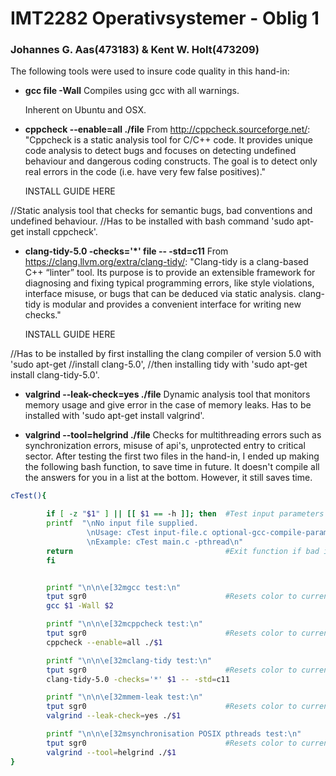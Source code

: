 # IMT2282 Operativsystemer - Oblig 1
### Johannes G. Aas(473183) & Kent W. Holt(473209)


The following tools were used to insure code quality in this hand-in:
* **gcc file -Wall**
	Compiles using gcc with all warnings.

	Inherent on Ubuntu and OSX.

* **cppcheck --enable=all ./file**
	From http://cppcheck.sourceforge.net/:
	"Cppcheck is a static analysis tool for C/C++ code. It provides unique code analysis to detect bugs and focuses on detecting undefined behaviour and dangerous coding constructs. The goal is to detect only real errors in the code (i.e. have very few false positives)."

	INSTALL GUIDE HERE

//Static analysis tool that checks for semantic bugs, bad conventions and undefined behaviour.
//Has to be installed with bash command 'sudo apt-get install cppcheck'.

* **clang-tidy-5.0 -checks='\*' file -- -std=c11**
	From https://clang.llvm.org/extra/clang-tidy/:
	"Clang-tidy is a clang-based C++ “linter” tool. Its purpose is to provide an extensible framework for diagnosing and fixing typical programming errors, like style violations, interface misuse, or bugs that can be deduced via static analysis. clang-tidy is modular and provides a convenient interface for writing new checks."

	INSTALL GUIDE HERE

//Has to be installed by first installing the clang compiler of version 5.0 with 'sudo apt-get //install clang-5.0',
//then installing tidy with 'sudo apt-get install clang-tidy-5.0'.

* **valgrind --leak-check=yes ./file**
Dynamic analysis tool that monitors memory usage and give error in the case of memory leaks.
Has to be installed with 'sudo apt-get install valgrind'.

* **valgrind --tool=helgrind ./file**
Checks for multithreading errors such as synchronization errors, misuse of api's, unprotected entry to critical sector.
After testing the first two files in the hand-in, I ended up making the following bash function, to save time in future.
It doesn't compile all the answers for you in a list at the bottom. However, it still saves time.

```bash
cTest(){

		if [ -z "$1" ] || [[ $1 == -h ]]; then	#Test input parameters
    	printf 	"\nNo input file supplied.
		 		 \nUsage: cTest input-file.c optional-gcc-compile-parameter
		 		 \nExample: cTest main.c -pthread\n"
		return									#Exit function if bad input.
		fi


		printf "\n\n\e[32mgcc test:\n"
		tput sgr0								#Resets color to current profile default.
		gcc $1 -Wall $2

		printf "\n\n\e[32mcppcheck test:\n"
		tput sgr0								#Resets color to current profile default.
		cppcheck --enable=all ./$1

		printf "\n\n\e[32mclang-tidy test:\n"
		tput sgr0								#Resets color to current profile default.
		clang-tidy-5.0 -checks='*' $1 -- -std=c11

		printf "\n\n\e[32mmem-leak test:\n"
		tput sgr0								#Resets color to current profile default.
		valgrind --leak-check=yes ./$1

		printf "\n\n\e[32msynchronisation POSIX pthreads test:\n"
		tput sgr0								#Resets color to current profile default.
		valgrind --tool=helgrind ./$1
}
```
